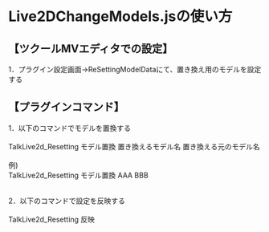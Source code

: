 # Live2DChangeModels.jsの使い方

## 【ツクールMVエディタでの設定】

1．プラグイン設定画面→ReSettingModelDataにて、置き換え用のモデルを設定する<br>
## 【プラグインコマンド】
1．以下のコマンドでモデルを置換する<br>
<br>
TalkLive2d_Resetting モデル置換 置き換えるモデル名 置き換える元のモデル名<br>
<br>
例)<br>
TalkLive2d_Resetting モデル置換 AAA BBB<br>
<br>

2．以下のコマンドで設定を反映する<br>
<br>
TalkLive2d_Resetting 反映<br>
